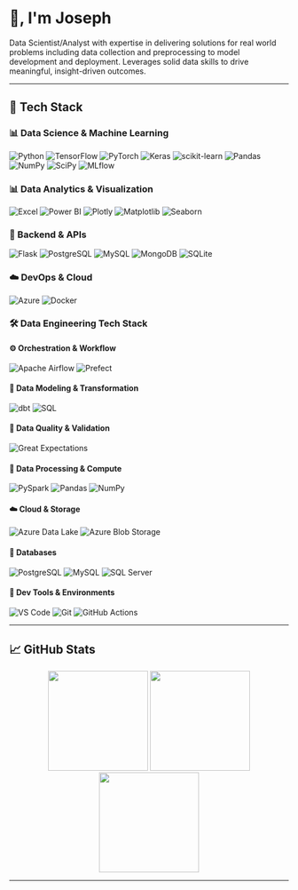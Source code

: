 # 👋, I'm Joseph

Data Scientist/Analyst with expertise in delivering solutions for real world problems including data collection and preprocessing to model development and deployment. Leverages solid data skills to drive meaningful, insight-driven outcomes.

---

## 🧰 Tech Stack

### 📊 Data Science & Machine Learning
![Python](https://img.shields.io/badge/python-3670A0?style=for-the-badge&logo=python&logoColor)
![TensorFlow](https://img.shields.io/badge/TensorFlow-%23FF6F00.svg?style=for-the-badge&logo=TensorFlow&logoColor=white)
![PyTorch](https://img.shields.io/badge/PyTorch-%23EE4C2C.svg?style=for-the-badge&logo=PyTorch&logoColor=white)
![Keras](https://img.shields.io/badge/Keras-%23D00000.svg?style=for-the-badge&logo=Keras&logoColor=white)
![scikit-learn](https://img.shields.io/badge/scikit--learn-%23F7931E.svg?style=for-the-badge&logo=scikit-learn&logoColor=white)
![Pandas](https://img.shields.io/badge/pandas-%23150458.svg?style=for-the-badge&logo=pandas&logoColor=white)
![NumPy](https://img.shields.io/badge/numpy-%23013243.svg?style=for-the-badge&logo=numpy&logoColor=white)
![SciPy](https://img.shields.io/badge/SciPy-%230C55A5.svg?style=for-the-badge&logo=scipy&logoColor=white)
![MLflow](https://img.shields.io/badge/mlflow-%23d9ead3.svg?style=for-the-badge&logo=numpy&logoColor=blue)

### 📊 Data Analytics & Visualization
![Excel](https://img.shields.io/badge/Microsoft_Excel-217346?style=for-the-badge&logo=microsoft-excel&logoColor=white)
![Power BI](https://img.shields.io/badge/Power_BI-F2C811?style=for-the-badge&logo=powerbi&logoColor=black)
![Plotly](https://img.shields.io/badge/Plotly-%233F4F75.svg?style=for-the-badge&logo=plotly&logoColor=white)
![Matplotlib](https://img.shields.io/badge/Matplotlib-%23ffffff.svg?style=for-the-badge&logo=Matplotlib&logoColor=black)
![Seaborn](https://img.shields.io/badge/Seaborn-8CAAE6?style=for-the-badge&logo=seaborn&logoColor=black)

### 🧪 Backend & APIs
![Flask](https://img.shields.io/badge/flask-%23000.svg?style=for-the-badge&logo=flask&logoColor=white)
![PostgreSQL](https://img.shields.io/badge/postgres-%23316192.svg?style=for-the-badge&logo=postgresql&logoColor=white)
![MySQL](https://img.shields.io/badge/mysql-4479A1.svg?style=for-the-badge&logo=mysql&logoColor=white)
![MongoDB](https://img.shields.io/badge/MongoDB-%234ea94b.svg?style=for-the-badge&logo=mongodb&logoColor=white)
![SQLite](https://img.shields.io/badge/sqlite-%2307405e.svg?style=for-the-badge&logo=sqlite&logoColor=white)

### ☁️ DevOps & Cloud
![Azure](https://img.shields.io/badge/azure-%230072C6.svg?style=for-the-badge&logo=microsoftazure&logoColor=white)
![Docker](https://img.shields.io/badge/docker-%230db7ed.svg?style=for-the-badge&logo=docker&logoColor=white)

### 🛠️ Data Engineering Tech Stack

#### ⚙️ Orchestration & Workflow
![Apache Airflow](https://img.shields.io/badge/Apache_Airflow-017CEE?style=for-the-badge&logo=apacheairflow&logoColor=white)
![Prefect](https://img.shields.io/badge/Prefect-282c4e?style=for-the-badge&logo=prefect&logoColor=white)

#### 🧱 Data Modeling & Transformation
![dbt](https://img.shields.io/badge/dbt-%23FF694B.svg?style=for-the-badge&logo=dbt&logoColor=white)
![SQL](https://img.shields.io/badge/SQL-336791?style=for-the-badge&logo=postgresql&logoColor=white)

#### 🧹 Data Quality & Validation
![Great Expectations](https://img.shields.io/badge/Great_Expectations-333?style=for-the-badge&logo=data&logoColor=white)

#### 💾 Data Processing & Compute
![PySpark](https://img.shields.io/badge/PySpark-2C2D72?style=for-the-badge&logo=apachespark&logoColor=orange)
![Pandas](https://img.shields.io/badge/Pandas-150458?style=for-the-badge&logo=pandas&logoColor=white)
![NumPy](https://img.shields.io/badge/Numpy-013243?style=for-the-badge&logo=numpy&logoColor=white)

#### ☁️ Cloud & Storage
![Azure Data Lake](https://img.shields.io/badge/Azure_Data_Lake-0072C6?style=for-the-badge&logo=microsoftazure&logoColor=white)
![Azure Blob Storage](https://img.shields.io/badge/Azure_Blob_Storage-0089D6?style=for-the-badge&logo=microsoftazure&logoColor=white)

#### 🧩 Databases
![PostgreSQL](https://img.shields.io/badge/PostgreSQL-336791?style=for-the-badge&logo=postgresql&logoColor=white)
![MySQL](https://img.shields.io/badge/MySQL-005C84?style=for-the-badge&logo=mysql&logoColor=white)
![SQL Server](https://img.shields.io/badge/SQL_Server-CC2927?style=for-the-badge&logo=microsoftsqlserver&logoColor=white)

#### 🧪 Dev Tools & Environments
![VS Code](https://img.shields.io/badge/VS_Code-007ACC?style=for-the-badge&logo=visualstudiocode&logoColor=white)
![Git](https://img.shields.io/badge/Git-F05032?style=for-the-badge&logo=git&logoColor=white)
![GitHub Actions](https://img.shields.io/badge/GitHub_Actions-2088FF?style=for-the-badge&logo=githubactions&logoColor=white)

---

## 📈 GitHub Stats

<div align="center">
  <img src="https://github-readme-stats.vercel.app/api?username=TechyJoe&theme=dark&show_icons=true&hide_border=false" height="180" />
  <img src="https://github-readme-streak-stats.herokuapp.com/?user=TechyJoe&theme=dark&hide_border=false" height="180" />
  <img src="https://github-readme-stats.vercel.app/api/top-langs/?username=TechyJoe&theme=dark&hide_border=false&layout=compact" height="180" />
</div>

---
